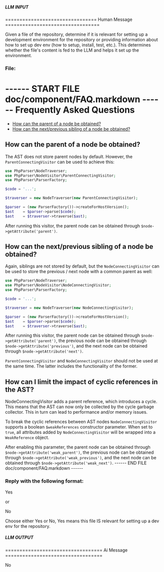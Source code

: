##### LLM INPUT #####
================================ Human Message =================================

Given a file of the repository, determine if it is relevant for setting up a development environment for the repository or providing information about how to set up dev env (how to setup, install, test, etc.). This determines whether the file's content is fed to the LLM and helps it set up the environment.

### File:
------ START FILE doc/component/FAQ.markdown ------
Frequently Asked Questions
==========================

 * [How can the parent of a node be obtained?](#how-can-the-parent-of-a-node-be-obtained)
 * [How can the next/previous sibling of a node be obtained?](#how-can-the-nextprevious-sibling-of-a-node-be-obtained)

How can the parent of a node be obtained?
-----

The AST does not store parent nodes by default. However, the `ParentConnectingVisitor` can be used to achieve this:

```php
use PhpParser\NodeTraverser;
use PhpParser\NodeVisitor\ParentConnectingVisitor;
use PhpParser\ParserFactory;

$code = '...';

$traverser = new NodeTraverser(new ParentConnectingVisitor);

$parser = (new ParserFactory())->createForHostVersion();
$ast    = $parser->parse($code);
$ast    = $traverser->traverse($ast);
```

After running this visitor, the parent node can be obtained through `$node->getAttribute('parent')`.

How can the next/previous sibling of a node be obtained?
-----

Again, siblings are not stored by default, but the `NodeConnectingVisitor` can be used to store
the previous / next node with a common parent as well:

```php
use PhpParser\NodeTraverser;
use PhpParser\NodeVisitor\NodeConnectingVisitor;
use PhpParser\ParserFactory;

$code = '...';

$traverser = new NodeTraverser(new NodeConnectingVisitor);

$parser = (new ParserFactory())->createForHostVersion();
$ast    = $parser->parse($code);
$ast    = $traverser->traverse($ast);
```

After running this visitor, the parent node can be obtained through `$node->getAttribute('parent')`,
the previous node can be obtained through `$node->getAttribute('previous')`, and the next node can be
obtained through `$node->getAttribute('next')`.

`ParentConnectingVisitor` and `NodeConnectingVisitor` should not be used at the same time. The latter
includes the functionality of the former.


How can I limit the impact of cyclic references in the AST?
-----

NodeConnectingVisitor adds a parent reference, which introduces a cycle. This means that the AST can now only be collected by the cycle garbage collector.
This in turn can lead to performance and/or memory issues. 

To break the cyclic references between AST nodes `NodeConnectingVisitor` supports a boolean `$weakReferences` constructor parameter.
When set to `true`, all attributes added by `NodeConnectingVisitor` will be wrapped into a `WeakReference` object.

After enabling this parameter, the parent node can be obtained through `$node->getAttribute('weak_parent')`,
the previous node can be obtained through `$node->getAttribute('weak_previous')`, and the next node can be
obtained through `$node->getAttribute('weak_next')`.
------ END FILE doc/component/FAQ.markdown ------

### Reply with the following format:

<rel>Yes</rel>

or

<rel>No</rel>

Choose either Yes or No, Yes means this file IS relevant for setting up a dev env for the repository.

##### LLM OUTPUT #####
================================== Ai Message ==================================

<rel>No</rel>